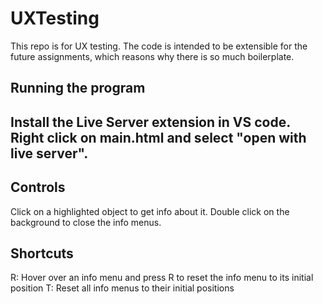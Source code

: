 # UXTesting
This repo is for UX testing. The code is intended to be extensible for the future assignments, which reasons why there is so much boilerplate.

## Running the program
## Install the Live Server extension in VS code. Right click on main.html and select "open with live server".

## Controls
Click on a highlighted object to get info about it.
Double click on the background to close the info menus.

## Shortcuts

R: Hover over an info menu and press R to reset the info menu to its initial position
T: Reset all info menus to their initial positions
